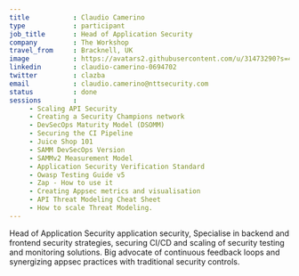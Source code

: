 ```yaml
---
title           : Claudio Camerino
type            : participant
job_title       : Head of Application Security
company         : The Workshop
travel_from     : Bracknell, UK
image           : https://avatars2.githubusercontent.com/u/31473290?s=460&v=4
linkedin        : claudio-camerino-0694702
twitter         : clazba
email           : claudio.camerino@nttsecurity.com
status          : done
sessions        :
     - Scaling API Security
     - Creating a Security Champions network
     - DevSecOps Maturity Model (DSOMM)
     - Securing the CI Pipeline
     - Juice Shop 101
     - SAMM DevSecOps Version
     - SAMMv2 Measurement Model
     - Application Security Verification Standard
     - Owasp Testing Guide v5
     - Zap - How to use it
     - Creating Appsec metrics and visualisation
     - API Threat Modeling Cheat Sheet
     - How to scale Threat Modeling.
---
```



Head of Application Security application security,  Specialise in backend and frontend security strategies, securing CI/CD and scaling of security testing and monitoring solutions. Big advocate of continuous feedback loops and synergizing appsec practices with traditional security controls.
